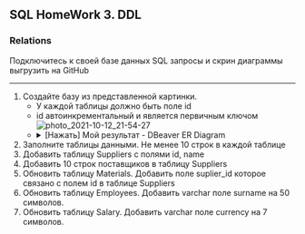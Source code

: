 ## SQL HomeWork 3. DDL
### Relations
Подключитесь к своей базе данных
SQL запросы и скрин диаграммы выгрузить на GitHub

---
1. Создайте базу из представленной картинки.
    - У каждой таблицы должно быть поле id
    - id автоинкрементальный и является первичным ключом
![photo_2021-10-12_21-54-27](https://user-images.githubusercontent.com/89486551/137312817-e50a447d-e7f5-4788-b7b7-ec85a0931e68.jpg)
    - <details>
        <summary>[Нажать] Мой результат - DBeaver ER Diagram</summary>
          <img src="https://user-images.githubusercontent.com/89486551/137312500-3b6064b6-47ca-4525-939c-cd4af12817ea.png" alt="Result">
      </details>
2. Заполните таблицы данными. Не менее 10 строк в каждой таблице
3. Добавить таблицу Suppliers с полями id, name
4. Добавить 10 строк поставщиков в таблицу Suppliers
5. Обновить таблицу Materials. Добавить поле suplier_id которое связано с полем id в таблице Suppliers
6. Обновить таблицу Employees. Добавить varchar поле surname на 50 символов.
7. Обновить таблицу Salary. Добавить varchar поле currency на 7 символов.
